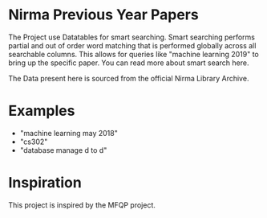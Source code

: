 # Nirma Previous Year Papers

The Project use Datatables for smart searching. Smart searching performs partial and out of order word matching that is performed globally across all searchable columns. This allows for queries like "machine learning 2019" to bring up the specific paper. You can read more about smart search here.

The Data present here is sourced from the official Nirma Library Archive.

# Examples
* "machine learning may 2018"
* "cs302"
* "database manage d to d"

# Inspiration

This project is inspired by the MFQP project.
